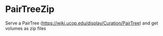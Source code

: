 # PairTreeZip
Serve a PairTree (https://wiki.ucop.edu/display/Curation/PairTree) and get volumes as zip files
